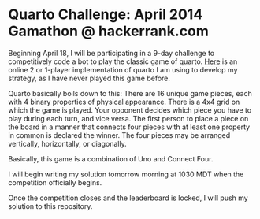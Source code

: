 Quarto Challenge: April 2014 Gamathon @ hackerrank.com
=================================================

Beginning April 18, I will be participating in a 9-day challenge to competitively code a 
bot to play the classic game of quarto.  [Here](http://www.lutanho.net/play/quarto.html) is an online 2 or 1-player implementation 
of quarto I am using to develop my strategy, as I have never played this game before.

Quarto basically boils down to this: There are 16 unique game pieces, each with 4 binary
properties of physical appearance.  There is a 4x4 grid on which the game is played.
Your opponent decides which piece you have to play during each turn, and vice versa.
The first person to place a piece on the board in a manner that connects four pieces 
with at least one property in common is declared the winner.  The four pieces may be 
arranged vertically, horizontally, or diagonally.

Basically, this game is a combination of Uno and Connect Four.

I will begin writing my solution tomorrow morning at 1030 MDT when the competition 
officially begins.

Once the competition closes and the leaderboard is locked, I will push my solution to this repository.